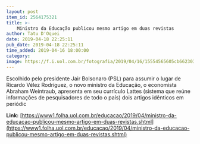 ```yaml
---
layout: post
item_id: 2564175321
title: >-
    Ministro da Educação publicou mesmo artigo em duas revistas
author: Tatu D'Oquei
date: 2019-04-18 22:25:11
pub_date: 2019-04-18 22:25:11
time_added: 2019-04-16 18:00:00
category: 
image: https://f.i.uol.com.br/fotografia/2019/04/16/15554565605cb6623038d22_1555456560_3x2_rt.jpg
---
```


Escolhido pelo presidente Jair Bolsonaro (PSL) para assumir o lugar de Ricardo Vélez Rodríguez, o novo ministro da Educação, o economista Abraham Weintraub, apresenta em seu currículo Lattes (sistema que reúne informações de pesquisadores de todo o país) dois artigos idênticos em periódic

**Link:** [https://www1.folha.uol.com.br/educacao/2019/04/ministro-da-educacao-publicou-mesmo-artigo-em-duas-revistas.shtml](https://www1.folha.uol.com.br/educacao/2019/04/ministro-da-educacao-publicou-mesmo-artigo-em-duas-revistas.shtml)

